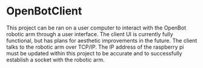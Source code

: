 # OpenBotClient
This project can be ran on a user computer to interact with the OpenBot robotic arm through a user interface. 
The client UI is currently fully functional, but has plans for aesthetic improvements in the future. The client
talks to the robotic arm over TCP/IP. The IP address of the raspberry pi must be updated within this project to 
be accurate and to successfully establish a socket with the robotic arm.

